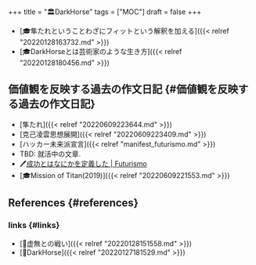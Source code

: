 +++
title = "🏛DarkHorse"
tags = ["MOC"]
draft = false
+++

-   [🎓隼たれということわざにフィットという解釈を加える]({{< relref "20220128163732.md" >}})
-   [🎓DarkHorseとは芸術家のような生き方]({{< relref "20220128180456.md" >}})


## 価値観を反映する過去の作文日記 {#価値観を反映する過去の作文日記}

-   [隼たれ]({{< relref "20220609223644.md" >}})
-   [克己凌雲思想展開]({{< relref "20220609223409.md" >}})
-   [ハッカー未来派宣言]({{< relref "manifest_futurismo.md" >}})
-   TBD: 就活中の文章.
-   🖊[成功とはなにかを定義した | Futurismo](https://futurismo.biz/archives/5849/)
-   [🎓Mission of Titan(2019)]({{< relref "20220609221553.md" >}})


## References {#references}


### links {#links}

-   [📂虚無との戦い]({{< relref "20220128151558.md" >}})
-   [📝DarkHorse]({{< relref "20220127181529.md" >}})
